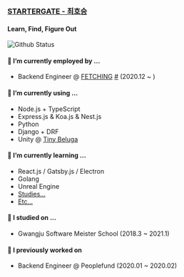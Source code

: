 ### [STARTERGATE - 최호승](https://startergate.dev)

#### Learn, Find, Figure Out

![Github Status](https://github-readme-stats.vercel.app/api?username=startergate&show_icons=true&count_private=true&theme=tokyonight)
<!--
- 🔭 I’m currently working on ...
- 🌱 I’m currently learning ...
- 👯 I’m looking to collaborate on ...
- 🤔 I’m looking for help with ...
- 💬 Ask me about ...
- 📫 How to reach me: ...
-->
#### 🔭 I’m currently employed by ...
* Backend Engineer @ [FETCHING](https://github.com/Fetching-Korea) [#](https://fetching.co.kr/) (2020.12 ~ )

#### 🔭 I’m currently using ...
* Node.js + TypeScript
* Express.js & Koa.js & Nest.js
* Python
* Django + DRF
* Unity @ [Tiny Beluga](https://github.com/tiny-beluga)

#### 🌱 I’m currently learning ...
* React.js / Gatsby.js / Electron
* Golang
* Unreal Engine
* [Studies...](https://github.com/startergate-learns-stuff)
* [Etc...](https://github.com/startergate-weekly)

#### 🏫 I studied on ...
* Gwangju Software Meister School (2018.3 ~ 2021.1)

#### 🔭 I previously worked on
* Backend Engineer @ Peoplefund (2020.01 ~ 2020.02)
